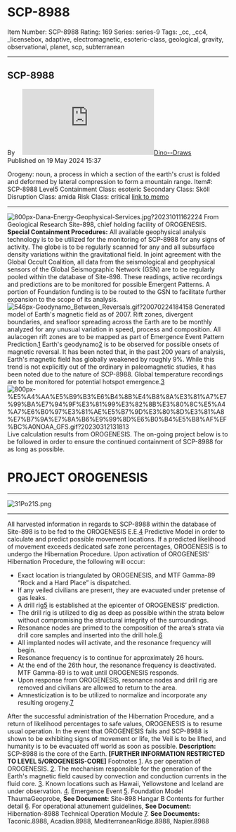 # SCP-8988
Item Number: SCP-8988
Rating: 169
Series: series-9
Tags: _cc, _cc4, _licensebox, adaptive, electromagnetic, esoteric-class, geological, gravity, observational, planet, scp, subterranean

---

SCP-8988  
---  
Byㅤ [![Dino--Draws](https://www.wikidot.com/avatar.php?userid=8229577&amp;size=small&amp;timestamp=1751245554)](http://www.wikidot.com/user:info/dino-draws)[Dino--Draws](http://www.wikidot.com/user:info/dino-draws)  
Published on 19 May 2024 15:37  
  

Orogeny: noun, a process in which a section of the earth's crust is folded and deformed by lateral compression to form a mountain range.
Item#: SCP-8988
Level5
Containment Class:
esoteric
Secondary Class:
Sköll
Disruption Class:
amida
Risk Class:
critical
[link to memo](/classification-committee-memo)  

* * *
![800px-Dana-Energy-Geophysical-Services.jpg?20231011162224](https://upload.wikimedia.org/wikipedia/commons/thumb/5/51/Dana-Energy-Geophysical-Services.jpg/800px-Dana-Energy-Geophysical-Services.jpg?20231011162224)
From Geological Research Site-898, chief holding facility of OROGENESIS.
**Special Containment Procedures:** All available geophysical analysis technology is to be utilized for the monitoring of SCP-8988 for any signs of activity. The globe is to be regularly scanned for any and all subsurface density variations within the gravitational field.
In joint agreement with the Global Occult Coalition, all data from the seismological and geophysical sensors of the Global Seismographic Network (GSN) are to be regularly pooled within the database of Site-898. These readings, active recordings and predictions are to be monitored for possible Emergent Patterns. A portion of Foundation funding is to be routed to the GSN to facilitate further expansion to the scope of its analysis.
![546px-Geodynamo_Between_Reversals.gif?20070224184158](https://upload.wikimedia.org/wikipedia/commons/thumb/d/d5/Geodynamo_Between_Reversals.gif/546px-Geodynamo_Between_Reversals.gif?20070224184158)
Generated model of Earth's magnetic field as of 2007.
Rift zones, divergent boundaries, and seafloor spreading across the Earth are to be monthly analyzed for any unusual variation in speed, process and composition. All aulacogen rift zones are to be mapped as part of Emergence Event Pattern Prediction.[1](javascript:;)
Earth's geodynamo[2](javascript:;) is to be observed for possible onsets of magnetic reversal. It has been noted that, in the past 200 years of analysis, Earth's magnetic field has globally weakened by roughly 9%. While this trend is not explicitly out of the ordinary in paleomagnetic studies, it has been noted due to the nature of SCP-8988.
Global temperature recordings are to be monitored for potential hotspot emergence.[3](javascript:;)
![800px-%E5%A4%AA%E5%B9%B3%E6%B4%8B%E4%B8%8A%E3%81%A7%E7%99%BA%E7%94%9F%E3%81%99%E3%82%8B%E3%80%8C%E5%A4%A7%E6%B0%97%E3%81%AE%E5%B7%9D%E3%80%8D%E3%81%A8%E7%B7%9A%E7%8A%B6%E9%99%8D%E6%B0%B4%E5%B8%AF%EF%BC%A0NOAA_GFS.gif?20230312131813](https://upload.wikimedia.org/wikipedia/commons/thumb/c/c3/%E5%A4%AA%E5%B9%B3%E6%B4%8B%E4%B8%8A%E3%81%A7%E7%99%BA%E7%94%9F%E3%81%99%E3%82%8B%E3%80%8C%E5%A4%A7%E6%B0%97%E3%81%AE%E5%B7%9D%E3%80%8D%E3%81%A8%E7%B7%9A%E7%8A%B6%E9%99%8D%E6%B0%B4%E5%B8%AF%EF%BC%A0NOAA_GFS.gif/800px-%E5%A4%AA%E5%B9%B3%E6%B4%8B%E4%B8%8A%E3%81%A7%E7%99%BA%E7%94%9F%E3%81%99%E3%82%8B%E3%80%8C%E5%A4%A7%E6%B0%97%E3%81%AE%E5%B7%9D%E3%80%8D%E3%81%A8%E7%B7%9A%E7%8A%B6%E9%99%8D%E6%B0%B4%E5%B8%AF%EF%BC%A0NOAA_GFS.gif?20230312131813)
Live calculation results from OROGENESIS.
The on-going project below is to be followed in order to ensure the continued containment of SCP-8988 for as long as possible.
# PROJECT OROGENESIS
* * *
![31Po21S.png](https://i.imgur.com/31Po21S.png)
* * *
All harvested information in regards to SCP-8988 within the database of Site-898 is to be fed to the OROGENESIS E.E.[4](javascript:;) Predictive Model in order to calculate and predict possible movement locations. If a predicted likelihood of movement exceeds dedicated safe zone percentages, OROGENESIS is to undergo the Hibernation Procedure.
Upon activation of OROGENESIS' Hibernation Procedure, the following will occur:
  * Exact location is triangulated by OROGENESIS, and MTF Gamma-89 “Rock and a Hard Place” is dispatched.
  * If any veiled civilians are present, they are evacuated under pretense of gas leaks.
  * A drill rig[5](javascript:;) is established at the epicenter of OROGENESIS’ prediction.
  * The drill rig is utilized to dig as deep as possible within the strata below without compromising the structural integrity of the surroundings.
  * Resonance nodes are primed to the composition of the area’s strata via drill core samples and inserted into the drill hole.[6](javascript:;)
  * All implanted nodes will activate, and the resonance frequency will begin.
  * Resonance frequency is to continue for approximately 26 hours.
  * At the end of the 26th hour, the resonance frequency is deactivated. MTF Gamma-89 is to wait until OROGENESIS responds.
  * Upon response from OROGENESIS, resonance nodes and drill rig are removed and civilians are allowed to return to the area.
  * Amnesticization is to be utilized to normalize and incorporate any resulting orogeny.[7](javascript:;)

After the successful administration of the Hibernation Procedure, and a return of likelihood percentages to safe values, OROGENESIS is to resume usual operation.
In the event that OROGENESIS fails and SCP-8988 is shown to be exhibiting signs of movement or life, the Veil is to be lifted, and humanity is to be evacuated off world as soon as possible.
**Description:** SCP-8988 is the core of the Earth.
**[FURTHER INFORMATION RESTRICTED TO LEVEL 5/OROGENESIS-CORE]**
Footnotes
[1](javascript:;). As per operation of OROGENESIS.
[2](javascript:;). The mechanism responsible for the generation of the Earth's magnetic field caused by convection and conduction currents in the fluid core.
[3](javascript:;). Known locations such as Hawaii, Yellowstone and Iceland are under observation.
[4](javascript:;). Emergence Event
[5](javascript:;). Foundation Model ThaumaGeoprobe, **See Document:** Site-898 Hangar B Contents for further detail
[6](javascript:;). For operational attunement guidelines, **See Document:** Hibernation-8988 Technical Operation Module
[7](javascript:;). **See Documents:** Taconic.8988, Acadian.8988, MediterraneanRidge.8988, Napier.8988